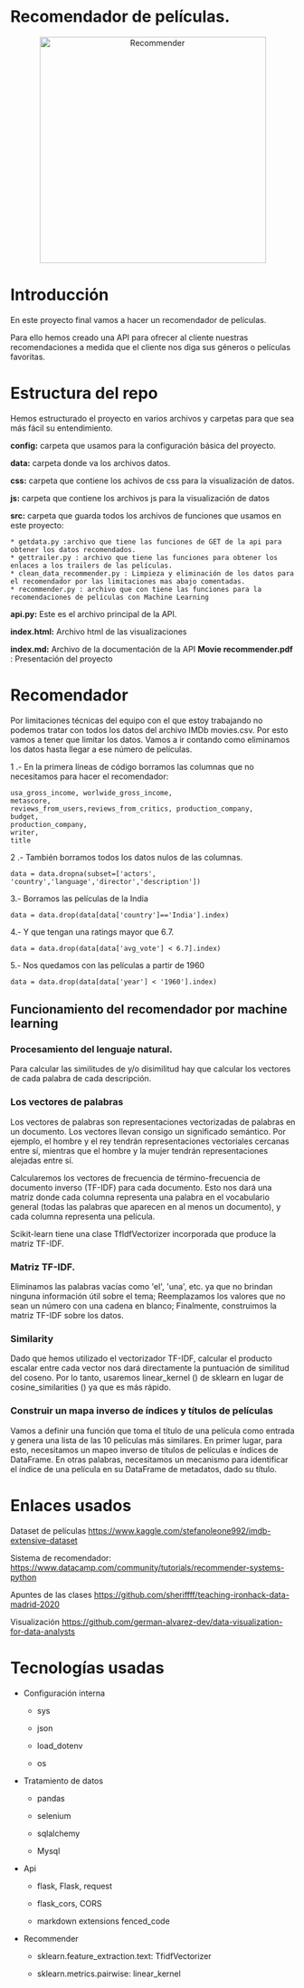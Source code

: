 # **Recomendador de películas.**

<div align="center">
  <a href="default.asp">
    <img src="https://portugalinews.eu/wp-content/uploads/2018/09/film.jpg" alt="Recommender" style="width:400px;height:400px;", aling = "center">
  </a>
</div>

# **Introducción**
  En este proyecto final vamos a hacer un recomendador de películas.

  Para ello hemos creado una API para ofrecer al cliente nuestras recomendaciones a medida que el cliente nos diga sus géneros o películas favoritas. 

# **Estructura del repo**
  Hemos estructurado el proyecto en varios archivos y carpetas para que sea más fácil su entendimiento.

  **config:** carpeta que usamos para la configuración básica del proyecto.

  **data:**  carpeta donde va los archivos datos.
  
  **css:** carpeta que contiene los achivos de css para la visualización de datos.

  **js:** carpeta que contiene los archivos js para la visualización de datos


  **src:** carpeta que guarda todos los archivos de funciones que usamos en este proyecto:
    
    * getdata.py :archivo que tiene las funciones de GET de la api para obtener los datos recomendados.
    * gettrailer.py : archivo que tiene las funciones para obtener los enlaces a los trailers de las películas.
    * clean_data_recommender.py : Limpieza y eliminación de los datos para el recomendador por las limitaciones mas abajo comentadas.
    * recommender.py : archivo que con tiene las funciones para la recomendaciones de películas con Machine Learning



**api.py:** Este es el archivo principal de la API.

**index.html:** Archivo html de las visualizaciones

**index.md:** Archivo de la documentación de la API
**Movie recommender.pdf** : Presentación del proyecto

# **Recomendador**
Por limitaciones técnicas del equipo con el que estoy trabajando no podemos tratar con todos los datos del archivo IMDb movies.csv. Por esto vamos a tener que limitar los datos. 
Vamos a ir contando como eliminamos los datos hasta llegar a ese número de películas. 

1 .- En la primera líneas de código borramos las columnas que no necesitamos para hacer el recomendador:  
~~~
usa_gross_income, worlwide_gross_income,
metascore,
reviews_from_users,reviews_from_critics, production_company,
budget,
production_company,
writer,
title
~~~

2 .- También borramos todos los datos nulos de las columnas. 
~~~
data = data.dropna(subset=['actors', 'country','language','director','description'])
~~~

3.- Borramos las películas de la India 
~~~
data = data.drop(data[data['country']=='India'].index)
~~~

4.- Y  que tengan una ratings mayor que 6.7.
~~~
data = data.drop(data[data['avg_vote'] < 6.7].index)

~~~
5.- Nos quedamos con las películas a partir de 1960
~~~
data = data.drop(data[data['year'] < '1960'].index)
~~~

## **Funcionamiento del recomendador por machine learning**

### Procesamiento del lenguaje natural. 
Para calcular las similitudes de y/o disimilitud hay que calcular los vectores de cada palabra de cada descripción. 
 

### Los vectores de palabras

Los vectores de palabras son representaciones vectorizadas de palabras en un documento. 
Los vectores llevan consigo un significado semántico. Por ejemplo, el hombre y el rey tendrán representaciones vectoriales cercanas entre sí, mientras que el hombre y la mujer tendrán representaciones alejadas entre sí.

Calcularemos los vectores de frecuencia de término-frecuencia de documento inverso (TF-IDF) para cada documento. Esto nos dará una matriz donde cada columna representa una palabra en el vocabulario general (todas las palabras que aparecen en al menos un documento), y cada columna representa una película.

Scikit-learn tiene una clase TfIdfVectorizer incorporada que produce la matriz TF-IDF.

### Matriz TF-IDF.
Eliminamos las palabras vacías como 'el', 'una', etc. ya que no brindan ninguna información útil sobre el tema;
Reemplazamos los valores que no sean un número con una cadena en blanco;
Finalmente, construimos la matriz TF-IDF sobre los datos.

### Similarity 
Dado que hemos utilizado el vectorizador TF-IDF, calcular el producto escalar entre cada vector nos dará directamente la puntuación de similitud del coseno. Por lo tanto, usaremos linear_kernel () de sklearn en lugar de cosine_similarities () ya que es más rápido.

### Construir un mapa inverso de índices y títulos de películas
Vamos a definir una función que toma el título de una película como entrada y genera una lista de las 10 películas más similares. 
En primer lugar, para esto, necesitamos un mapeo inverso de títulos de películas e índices de DataFrame. En otras palabras, necesitamos un mecanismo para identificar el índice de una película en su DataFrame de metadatos, dado su título.


# Enlaces usados
Dataset de películas https://www.kaggle.com/stefanoleone992/imdb-extensive-dataset

Sistema de recomendador: https://www.datacamp.com/community/tutorials/recommender-systems-python

Apuntes de las clases https://github.com/sheriffff/teaching-ironhack-data-madrid-2020

Visualización https://github.com/german-alvarez-dev/data-visualization-for-data-analysts

# Tecnologías usadas

* Configuración interna

    - sys

    - json

    - load_dotenv

    - os

* Tratamiento de datos

    - pandas

    - selenium

    - sqlalchemy

    - Mysql

* Api

    - flask, Flask, request

    - flask_cors, CORS

    - markdown extensions fenced_code

* Recommender

    - sklearn.feature_extraction.text:  TfidfVectorizer

    - sklearn.metrics.pairwise:  linear_kernel
